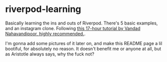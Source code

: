 # riverpod-learning

Basically learning the ins and outs of Riverpod. There's 5 basic examples, and an instagram clone. Following [this 17-hour tutorial by Vandad Nahavandipoor, highly recommended.](https://youtu.be/vtGCteFYs4M).

I'm gonna add some pictures of it later on, and make this README page a lil bootiful, for absolutely no reason. It doesn't benefit me or anyone at all, but as Aristotle always says, why the fuck not?